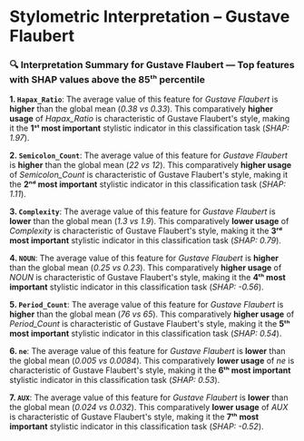 # Stylometric Interpretation – Gustave Flaubert

### 🔍 Interpretation Summary for **Gustave Flaubert** — Top features with SHAP values above the 85ᵗʰ percentile

**1. `Hapax_Ratio`**: The average value of this feature for *Gustave Flaubert* is **higher** than the global mean (*0.38 vs 0.33*). This comparatively **higher usage** of *Hapax_Ratio* is characteristic of Gustave Flaubert's style, making it the **1ˢᵗ most important** stylistic indicator in this classification task (*SHAP: 1.97*).

**2. `Semicolon_Count`**: The average value of this feature for *Gustave Flaubert* is **higher** than the global mean (*22 vs 12*). This comparatively **higher usage** of *Semicolon_Count* is characteristic of Gustave Flaubert's style, making it the **2ⁿᵈ most important** stylistic indicator in this classification task (*SHAP: 1.11*).

**3. `Complexity`**: The average value of this feature for *Gustave Flaubert* is **lower** than the global mean (*1.3 vs 1.9*). This comparatively **lower usage** of *Complexity* is characteristic of Gustave Flaubert's style, making it the **3ʳᵈ most important** stylistic indicator in this classification task (*SHAP: 0.79*).

**4. `NOUN`**: The average value of this feature for *Gustave Flaubert* is **higher** than the global mean (*0.25 vs 0.23*). This comparatively **higher usage** of *NOUN* is characteristic of Gustave Flaubert's style, making it the **4ᵗʰ most important** stylistic indicator in this classification task (*SHAP: -0.56*).

**5. `Period_Count`**: The average value of this feature for *Gustave Flaubert* is **higher** than the global mean (*76 vs 65*). This comparatively **higher usage** of *Period_Count* is characteristic of Gustave Flaubert's style, making it the **5ᵗʰ most important** stylistic indicator in this classification task (*SHAP: 0.54*).

**6. `ne`**: The average value of this feature for *Gustave Flaubert* is **lower** than the global mean (*0.005 vs 0.0084*). This comparatively **lower usage** of *ne* is characteristic of Gustave Flaubert's style, making it the **6ᵗʰ most important** stylistic indicator in this classification task (*SHAP: 0.53*).

**7. `AUX`**: The average value of this feature for *Gustave Flaubert* is **lower** than the global mean (*0.024 vs 0.032*). This comparatively **lower usage** of *AUX* is characteristic of Gustave Flaubert's style, making it the **7ᵗʰ most important** stylistic indicator in this classification task (*SHAP: -0.52*).

